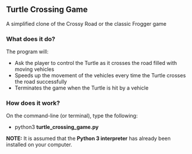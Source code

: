 ## Turtle Crossing Game
A simplified clone of the Crossy Road or the classic Frogger game

### What does it do?
The program will:
* Ask the player to control the Turtle as it crosses the road filled with moving vehicles
* Speeds up the movement of the vehicles every time the Turtle crosses the road successfully
* Terminates the game when the Turtle is hit by a vehicle

### How does it work?
On the command-line (or terminal), type the following:<br>
* python3 <b>turtle_crossing_game.py</b>


<b>NOTE:</b> It is assumed that the <b>Python 3 interpreter</b> has already been installed on your computer.
